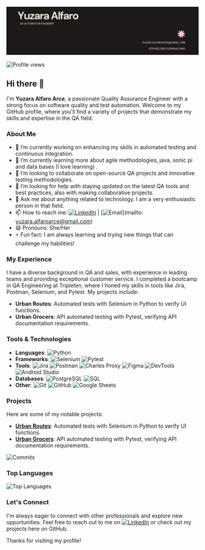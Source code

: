 
![yuzara-banner](https://github.com/yuzaraalfaro/yuzaraalfaro/blob/main/Linkedin%20banner.png?raw=true)

![Profile views](https://komarev.com/ghpvc/?username=yuzaraalfaro&label=Profile%20views&color=blue&style=for-the-badge)


## Hi there 👋

I'm **Yuzara Alfaro Arce**, a passionate Quality Assurance Engineer with a strong focus on software quality and test automation. Welcome to my GitHub profile, where you'll find a variety of projects that demonstrate my skills and expertise in the QA field.

### About Me

- 🔭 I’m currently working on enhancing my skills in automated testing and continuous integration.
- 🌱 I’m currently learning more about agile methodologies, java, sonic pi and data bases (I love learning) .
- 👯 I’m looking to collaborate on open-source QA projects and innovative testing methodologies.
- 🤔 I’m looking for help with staying updated on the latest QA tools and best practices, also with making collaborative projects.
- 💬 Ask me about anything related to technology. I am a very enthusiastic person in that field.
- 📫 How to reach me: [![LinkedIn](https://img.shields.io/badge/LinkedIn-0077B5?style=flat&logo=linkedin&logoColor=white)](https://www.linkedin.com/in/yuzara-alfaro/) | [![Email](https://img.shields.io/badge/Email-D14836?style=flat&logo=gmail&logoColor=white)](mailto: yuzara.alfaroarce@gmail.com)
- 😄 Pronouns: She/Her
- ⚡ Fun fact: I am always learning and trying new things that can challenge my habilities!

### My Experience

I have a diverse background in QA and sales, with experience in leading teams and providing exceptional customer service. I completed a bootcamp in QA Engineering at Tripleten, where I honed my skills in tools like Jira, Postman, Selenium, and Pytest. My projects include:

- **Urban Routes**: Automated tests with Selenium in Python to verify UI functions.
- **Urban Grocers**: API automated testing with Pytest, verifying API documentation requirements.

### Tools & Technologies

- **Languages**: ![Python](https://img.shields.io/badge/Python-3776AB?style=flat&logo=python&logoColor=white)
- **Frameworks**: ![Selenium](https://img.shields.io/badge/Selenium-43B02A?style=flat&logo=selenium&logoColor=white) ![Pytest](https://img.shields.io/badge/Pytest-0A9EDC?style=flat&logo=pytest&logoColor=white)
- **Tools**: ![Jira](https://img.shields.io/badge/Jira-0052CC?style=flat&logo=jira&logoColor=white) ![Postman](https://img.shields.io/badge/Postman-FF6C37?style=flat&logo=postman&logoColor=white) ![Charles Proxy](https://img.shields.io/badge/Charles_Proxy-34A853?style=flat&logo=charlesproxy&logoColor=white) ![Figma](https://img.shields.io/badge/Figma-F24E1E?style=flat&logo=figma&logoColor=white) ![DevTools](https://img.shields.io/badge/DevTools-4285F4?style=flat&logo=googlechrome&logoColor=white) ![Android Studio](https://img.shields.io/badge/Android_Studio-3DDC84?style=flat&logo=androidstudio&logoColor=white)
- **Databases**: ![PostgreSQL](https://img.shields.io/badge/PostgreSQL-336791?style=flat&logo=postgresql&logoColor=white) ![SQL](https://img.shields.io/badge/SQL-003B57?style=flat&logo=postgresql&logoColor=white)
- **Other**: ![Git](https://img.shields.io/badge/Git-F05032?style=flat&logo=git&logoColor=white) ![GitHub](https://img.shields.io/badge/GitHub-181717?style=flat&logo=github&logoColor=white) ![Google Sheets](https://img.shields.io/badge/Google_Sheets-34A853?style=flat&logo=googlesheets&logoColor=white)

### Projects

Here are some of my notable projects:

- **[Urban Routes](https://github.com/yuzaraalfaro/urban-routes)**: Automated tests with Selenium in Python to verify UI functions.
- **[Urban Grocers](https://github.com/yuzaraalfaro/urban-grocers)**: API automated testing with Pytest, verifying API documentation requirements.

![Commits](https://img.shields.io/github/commit-activity/m/yuzaraalfaro/yuzaraalfaro)


### Top Languages

![Top Languages](https://github-readme-stats.vercel.app/api/top-langs/?username=yuzaraalfaro&layout=compact&theme=radical)

### Let's Connect

I'm always eager to connect with other professionals and explore new opportunities. Feel free to reach out to me on [![LinkedIn](https://img.shields.io/badge/LinkedIn-0077B5?style=flat&logo=linkedin&logoColor=white)](https://www.linkedin.com/in/yuzara-alfaro/) or check out my projects here on GitHub.

Thanks for visiting my profile!
